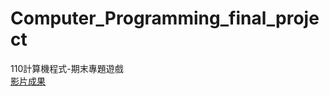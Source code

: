 # Computer_Programming_final_project
110計算機程式-期末專題遊戲  
[影片成果](https://www.youtube.com/watch?v=ofKZhcpoRfk)
